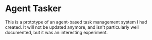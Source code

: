 # Agent Tasker

This is a prototype of an agent-based task management system I had created. It will not be updated anymore, and isn't particularly well documented, but it was an interesting experiment.